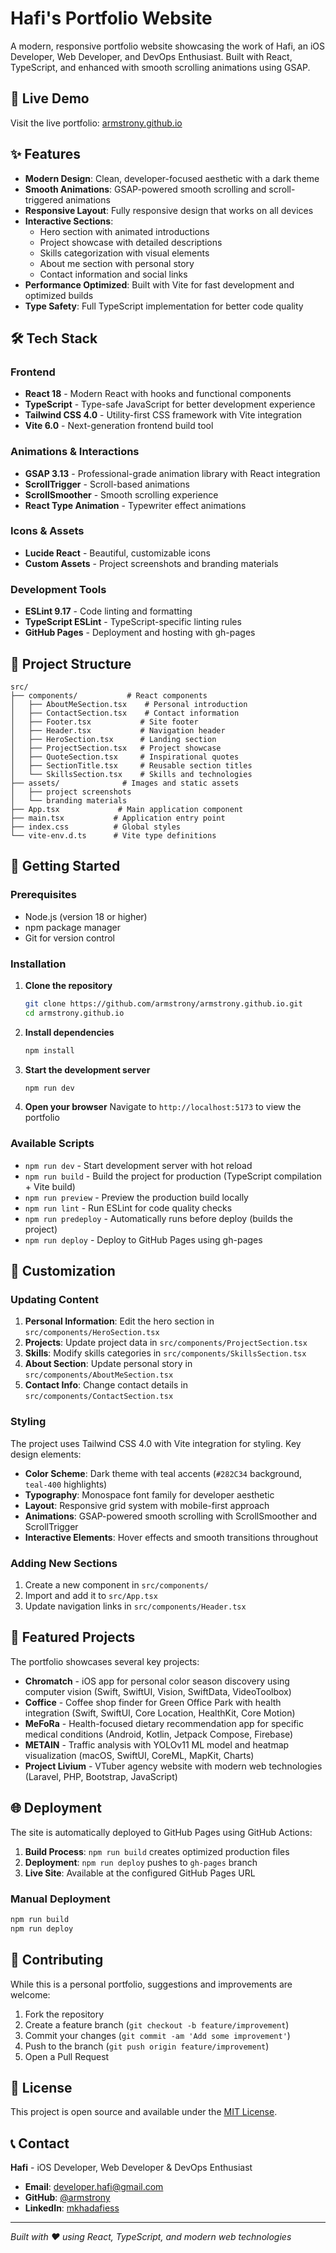 # Hafi's Portfolio Website

A modern, responsive portfolio website showcasing the work of Hafi, an iOS Developer, Web Developer, and DevOps Enthusiast. Built with React, TypeScript, and enhanced with smooth scrolling animations using GSAP.

## 🚀 Live Demo

Visit the live portfolio: [armstrony.github.io](https://armstrony.github.io)

## ✨ Features

- **Modern Design**: Clean, developer-focused aesthetic with a dark theme
- **Smooth Animations**: GSAP-powered smooth scrolling and scroll-triggered animations
- **Responsive Layout**: Fully responsive design that works on all devices
- **Interactive Sections**:
  - Hero section with animated introductions
  - Project showcase with detailed descriptions
  - Skills categorization with visual elements
  - About me section with personal story
  - Contact information and social links
- **Performance Optimized**: Built with Vite for fast development and optimized builds
- **Type Safety**: Full TypeScript implementation for better code quality

## 🛠️ Tech Stack

### Frontend

- **React 18** - Modern React with hooks and functional components
- **TypeScript** - Type-safe JavaScript for better development experience
- **Tailwind CSS 4.0** - Utility-first CSS framework with Vite integration
- **Vite 6.0** - Next-generation frontend build tool

### Animations & Interactions

- **GSAP 3.13** - Professional-grade animation library with React integration
- **ScrollTrigger** - Scroll-based animations
- **ScrollSmoother** - Smooth scrolling experience
- **React Type Animation** - Typewriter effect animations

### Icons & Assets

- **Lucide React** - Beautiful, customizable icons
- **Custom Assets** - Project screenshots and branding materials

### Development Tools

- **ESLint 9.17** - Code linting and formatting
- **TypeScript ESLint** - TypeScript-specific linting rules
- **GitHub Pages** - Deployment and hosting with gh-pages

## 📁 Project Structure

```
src/
├── components/           # React components
│   ├── AboutMeSection.tsx    # Personal introduction
│   ├── ContactSection.tsx    # Contact information
│   ├── Footer.tsx           # Site footer
│   ├── Header.tsx           # Navigation header
│   ├── HeroSection.tsx      # Landing section
│   ├── ProjectSection.tsx   # Project showcase
│   ├── QuoteSection.tsx     # Inspirational quotes
│   ├── SectionTitle.tsx     # Reusable section titles
│   └── SkillsSection.tsx    # Skills and technologies
├── assets/              # Images and static assets
│   ├── project screenshots
│   └── branding materials
├── App.tsx             # Main application component
├── main.tsx           # Application entry point
├── index.css          # Global styles
└── vite-env.d.ts      # Vite type definitions
```

## 🚀 Getting Started

### Prerequisites

- Node.js (version 18 or higher)
- npm package manager
- Git for version control

### Installation

1. **Clone the repository**

   ```bash
   git clone https://github.com/armstrony/armstrony.github.io.git
   cd armstrony.github.io
   ```

2. **Install dependencies**

   ```bash
   npm install
   ```

3. **Start the development server**

   ```bash
   npm run dev
   ```

4. **Open your browser**
   Navigate to `http://localhost:5173` to view the portfolio

### Available Scripts

- `npm run dev` - Start development server with hot reload
- `npm run build` - Build the project for production (TypeScript compilation + Vite build)
- `npm run preview` - Preview the production build locally
- `npm run lint` - Run ESLint for code quality checks
- `npm run predeploy` - Automatically runs before deploy (builds the project)
- `npm run deploy` - Deploy to GitHub Pages using gh-pages

## 🎨 Customization

### Updating Content

1. **Personal Information**: Edit the hero section in `src/components/HeroSection.tsx`
2. **Projects**: Update project data in `src/components/ProjectSection.tsx`
3. **Skills**: Modify skills categories in `src/components/SkillsSection.tsx`
4. **About Section**: Update personal story in `src/components/AboutMeSection.tsx`
5. **Contact Info**: Change contact details in `src/components/ContactSection.tsx`

### Styling

The project uses Tailwind CSS 4.0 with Vite integration for styling. Key design elements:

- **Color Scheme**: Dark theme with teal accents (`#282C34` background, `teal-400` highlights)
- **Typography**: Monospace font family for developer aesthetic
- **Layout**: Responsive grid system with mobile-first approach
- **Animations**: GSAP-powered smooth scrolling with ScrollSmoother and ScrollTrigger
- **Interactive Elements**: Hover effects and smooth transitions throughout

### Adding New Sections

1. Create a new component in `src/components/`
2. Import and add it to `src/App.tsx`
3. Update navigation links in `src/components/Header.tsx`

## 📱 Featured Projects

The portfolio showcases several key projects:

- **Chromatch** - iOS app for personal color season discovery using computer vision (Swift, SwiftUI, Vision, SwiftData, VideoToolbox)
- **Coffice** - Coffee shop finder for Green Office Park with health integration (Swift, SwiftUI, Core Location, HealthKit, Core Motion)
- **MeFoRa** - Health-focused dietary recommendation app for specific medical conditions (Android, Kotlin, Jetpack Compose, Firebase)
- **METAIN** - Traffic analysis with YOLOv11 ML model and heatmap visualization (macOS, SwiftUI, CoreML, MapKit, Charts)
- **Project Livium** - VTuber agency website with modern web technologies (Laravel, PHP, Bootstrap, JavaScript)

## 🌐 Deployment

The site is automatically deployed to GitHub Pages using GitHub Actions:

1. **Build Process**: `npm run build` creates optimized production files
2. **Deployment**: `npm run deploy` pushes to `gh-pages` branch
3. **Live Site**: Available at the configured GitHub Pages URL

### Manual Deployment

```bash
npm run build
npm run deploy
```

## 🤝 Contributing

While this is a personal portfolio, suggestions and improvements are welcome:

1. Fork the repository
2. Create a feature branch (`git checkout -b feature/improvement`)
3. Commit your changes (`git commit -am 'Add some improvement'`)
4. Push to the branch (`git push origin feature/improvement`)
5. Open a Pull Request

## 📄 License

This project is open source and available under the [MIT License](LICENSE).

## 📞 Contact

**Hafi** - iOS Developer, Web Developer & DevOps Enthusiast

- **Email**: developer.hafi@gmail.com
- **GitHub**: [@armstrony](https://github.com/armstrony)
- **LinkedIn**: [mkhadafiess](https://linkedin.com/in/mkhadafiess)

---

_Built with ❤️ using React, TypeScript, and modern web technologies_
